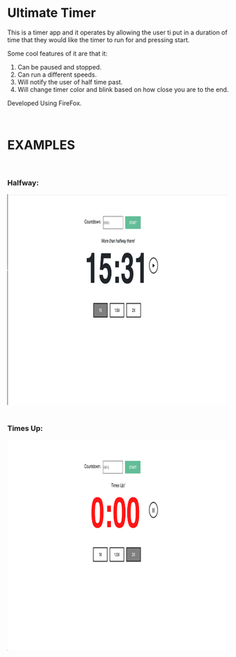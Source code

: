
<h1>Ultimate Timer</h1>
<p>
  This is a timer app and it operates by allowing the user ti put in a duration of time 
  that they would like the timer to run for and pressing start. 
  
  Some cool features of it are that it:
  1. Can be paused and stopped.
  2. Can run a different speeds.
  3. Will notify the user of half time past. 
  4. Will change timer color and blink based on how close you 
      are to the end. 
      
  Developed Using FireFox.
</p></br>

<h1>EXAMPLES</h1> <br/>


<h3>Halfway:</h3>
<img src="images/Halfway.png" width="852" height="480"/>
<br/>
<br/>
<h3>Times Up:</h3>
<img src="images/Times_Up.png" width="852" height="480"/>
